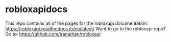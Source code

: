# robloxapidocs
This repo contains all of the pages for the robloxapi documentation: https://robloxapi.readthedocs.io/en/latest/
Want to go to the robloxapi repo? Go to: https://github.com/iranathan/robloxapi
